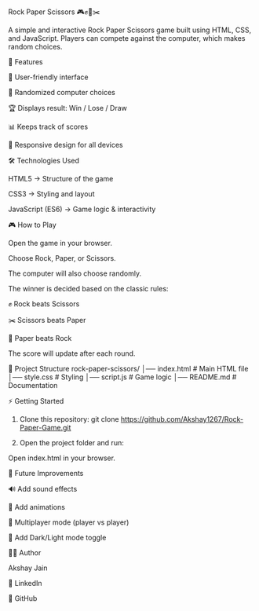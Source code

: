 Rock Paper Scissors 🎮✊📄✂️

A simple and interactive Rock Paper Scissors game built using HTML, CSS, and JavaScript.
Players can compete against the computer, which makes random choices.

🚀 Features

🎨 User-friendly interface

🤖 Randomized computer choices

🏆 Displays result: Win / Lose / Draw

📊 Keeps track of scores

📱 Responsive design for all devices

🛠️ Technologies Used

HTML5 → Structure of the game

CSS3 → Styling and layout

JavaScript (ES6) → Game logic & interactivity

🎮 How to Play

Open the game in your browser.

Choose Rock, Paper, or Scissors.

The computer will also choose randomly.

The winner is decided based on the classic rules:

✊ Rock beats Scissors

✂️ Scissors beats Paper

📄 Paper beats Rock

The score will update after each round.

📂 Project Structure
rock-paper-scissors/
│── index.html   # Main HTML file
│── style.css    # Styling
│── script.js    # Game logic
│── README.md    # Documentation

⚡ Getting Started
1. Clone this repository:
git clone https://github.com/Akshay1267/Rock-Paper-Game.git

2. Open the project folder and run:

Open index.html in your browser.

📌 Future Improvements

🔊 Add sound effects

🎨 Add animations

👥 Multiplayer mode (player vs player)

🌙 Add Dark/Light mode toggle

👨‍💻 Author

Akshay Jain

💼 LinkedIn

🐙 GitHub
